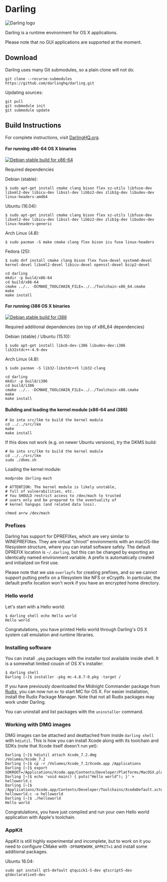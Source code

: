 # Darling

![Darling logo](http://darlinghq.org/img/darling250.png)

Darling is a runtime environment for OS X applications.

Please note that no GUI applications are supported at the moment.

## Download

Darling uses many Git submodules, so a plain clone will not do.

````
git clone --recurse-submodules https://github.com/darlinghq/darling.git
````

Updating sources:

````
git pull
git submodule init
git submodule update
````

## Build Instructions

For complete instructions, visit [DarlingHQ.org](http://www.darlinghq.org/build-instructions).

#### For running x86-64 OS X binaries

<a href="http://teamcity.dolezel.info/viewType.html?buildTypeId=Darling_DebianStableX8664&guest=1">
<img src="http://teamcity.dolezel.info/app/rest/builds/buildType:(id:Darling_DebianStableX8664)/statusIcon" title="Debian stable build for x86-64"/>
</a>

Required dependencies

Debian (stable):

```
$ sudo apt-get install cmake clang bison flex xz-utils libfuse-dev libxml2-dev libicu-dev libssl-dev libbz2-dev zlib1g-dev libudev-dev linux-headers-amd64
```

Ubuntu (16.04):

```
$ sudo apt-get install cmake clang bison flex xz-utils libfuse-dev libxml2-dev libicu-dev libssl-dev libbz2-dev zlib1g-dev libudev-dev linux-headers-generic
```

Arch Linux (4.8):

```
$ sudo pacman -S make cmake clang flex bison icu fuse linux-headers
```

Fedora (25):

```
$ sudo dnf install cmake clang bison flex fuse-devel systemd-devel kernel-devel libxml2-devel libicu-devel openssl-devel bzip2-devel
```

````
cd darling
mkdir -p build/x86-64
cd build/x86-64
cmake ../.. -DCMAKE_TOOLCHAIN_FILE=../../Toolchain-x86_64.cmake
make
make install
````

#### For running i386 OS X binaries

<a href="http://teamcity.dolezel.info/viewType.html?buildTypeId=Darling_DebianStableX8664&guest=1">
<img src="http://teamcity.dolezel.info/app/rest/builds/buildType:(id:Darling_DebianStableX8664)/statusIcon" title="Debian stable build for i386"/>
</a>

Required additional dependencies (on top of x86_64 dependencies)

Debian (stable) / Ubuntu (15.10):

```
$ sudo apt-get install libc6-dev-i386 libudev-dev:i386 lib32stdc++-4.9-dev
```

Arch Linux (4.8):

```
$ sudo pacman -S lib32-libstdc++5 lib32-clang
```

````
cd darling
mkdir -p build/i386
cd build/i386
cmake ../.. -DCMAKE_TOOLCHAIN_FILE=../../Toolchain-x86.cmake
make
make install
````

#### Building and loading the kernel module (x86-64 and i386)

````
# Go into src/lkm to build the kernel module
cd ../../src/lkm
make
make install
````

If this does not work (e.g. on newer Ubuntu versions), try the DKMS build:

````
# Go into src/lkm to build the kernel module
cd ../../src/lkm
sudo ./dkms.sh
````

Loading the kernel module:
````
modprobe darling-mach

# ATTENTION: The kernel module is likely unstable,
# full of vulnerabilities, etc.
# You SHOULD restrict access to /dev/mach to trusted
# users only and be prepared to the eventuality of
# kernel hangups (and related data loss).

chmod a+rw /dev/mach
````

### Prefixes

Darling has support for DPREFIXes, which are very similar to WINEPREFIXes. They are virtual “chroot” environments with an macOS-like filesystem structure, where you can install software safely. The default DPREFIX location is `~/.darling`, but this can be changed by exporting an identically named environment variable. A prefix is automatically created and initialized on first use.

Please note that we use `overlayfs` for creating prefixes, and so we cannot support putting prefix on a filesystem like NFS or eCryptfs. In particular, the default prefix location won't work if you have an encrypted home directory.

### Hello world

Let's start with a Hello world:

````
$ darling shell echo Hello world
Hello world
````

Congratulations, you have printed Hello world through Darling's OS X system call emulation and runtime libraries.

### Installing software

You can install `.pkg` packages with the installer tool available inside shell. It is a somewhat limited cousin of OS X's installer:

````
$ darling shell
Darling [~]$ installer -pkg mc-4.8.7-0.pkg -target /
````

If you have previously downloaded the Midnight Commander package from [Rudix](http://rudix.org), you can now run `mc` to start MC for OS X. For easier installation, install the Rudix Package Manager. Note that not all Rudix packages may work under Darling.

You can uninstall and list packages with the `uninstaller` command.

### Working with DMG images

DMG images can be attached and deattached from inside `darling shell` with `hdiutil`. This is how you can install Xcode along with its toolchain and SDKs (note that Xcode itself doesn't run yet):

````
Darling [~]$ hdiutil attach Xcode_7.2.dmg
/Volumes/Xcode_7.2
Darling [~]$ cp -r /Volumes/Xcode_7.2/Xcode.app /Applications
Darling [~]$ export SDKROOT=/Applications/Xcode.app/Contents/Developer/Platforms/MacOSX.platform/Developer/SDKs/MacOSX10.11.sdk
Darling [~]$ echo 'void main() { puts("Hello world"); }' > helloworld.c
Darling [~]$ /Applications/Xcode.app/Contents/Developer/Toolchains/XcodeDefault.xctoolchain/usr/bin/clang helloworld.c -o helloworld
Darling [~]$ ./helloworld
Hello world
````

Congratulations, you have just compiled and run your own Hello world application with Apple's toolchain.


### AppKit

AppKit is still highly experimental and incomplete, but to work on it you need to configure CMake with `-DFRAMEWORK_APPKIT=1` and install some additional packages.

Ubuntu 16.04:
```
sudo apt install qt5-default qtquick1-5-dev qtscript5-dev qtdeclarative5-dev

```
